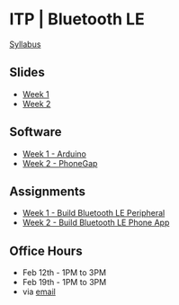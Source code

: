 # ITP | Bluetooth LE

[Syllabus](https://docs.google.com/document/d/1DrpgcisR5NOQvHqNyCjn1jvErz5e1O4rcas1i0u0kCU/edit)

## Slides
  * [Week 1](http://don.github.io/slides/2016-02-05-itp-bluetoothle/)
  * [Week 2](http://don.github.io/slides/2016-02-12-itp-bluetoothle/)

## Software
  * [Week 1 - Arduino](Software_Week1.md)
  * [Week 2 - PhoneGap](Software_Week2.md)

## Assignments
  * [Week 1 - Build Bluetooth LE Peripheral](Assignment_1.md)
  * [Week 2 - Build Bluetooth LE Phone App](Assignment_2.md)

## Office Hours
 * Feb 12th - 1PM to 3PM
 * Feb 19th - 1PM to 3PM
 * via [email](mailto:dc159@nyu.edu)
